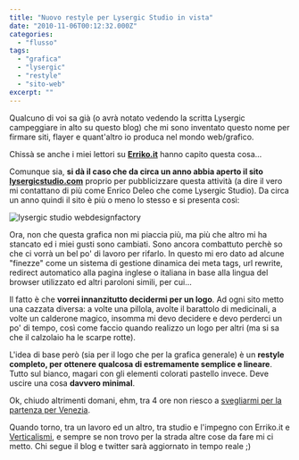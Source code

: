 ```yaml
---
title: "Nuovo restyle per Lysergic Studio in vista"
date: "2010-11-06T00:12:32.000Z"
categories: 
  - "flusso"
tags: 
  - "grafica"
  - "lysergic"
  - "restyle"
  - "sito-web"
excerpt: ""
---
```


Qualcuno di voi sa già (o avrà notato vedendo la scritta Lysergic campeggiare in alto su questo blog) che mi sono inventato questo nome per firmare siti, flayer e quant'altro io produca nel mondo web/grafico.

Chissà se anche i miei lettori su **[Erriko.it](http://www.erriko.it)** hanno capito questa cosa...

Comunque sia, **si dà il caso che da circa un anno abbia aperto il sito [lysergicstudio.com](http://www.lysergicstudio.com)** proprio per pubblicizzare questa attività (a dire il vero mi contattano di più come Enrico Deleo che come Lysergic Studio). Da circa un anno quindi il sito è più o meno lo stesso e si presenta così:

![](https://enricodeleo.s3.eu-south-1.amazonaws.com/uploads/2010/11/webdesignfactory-1024x942.png" "lysergic studio webdesignfactory")

Ora, non che questa grafica non mi piaccia più, ma più che altro mi ha stancato ed i miei gusti sono cambiati. Sono ancora combattuto perchè so che ci vorrà un bel po' di lavoro per rifarlo. In questo mi ero dato ad alcune "finezze" come un sistema di gestione dinamica dei meta tags, url rewrite, redirect automatico alla pagina inglese o italiana in base alla lingua del browser utilizzato ed altri paroloni simili, per cui...

Il fatto è che **vorrei innanzitutto decidermi per un logo**. Ad ogni sito metto una cazzata diversa: a volte una pillola, avolte il barattolo di medicinali, a volte un calderone magico, insomma mi devo decidere e devo perderci un po' di tempo, così come faccio quando realizzo un logo per altri (ma si sa che il calzolaio ha le scarpe rotte).

L'idea di base però (sia per il logo che per la grafica generale) è un **restyle completo, per ottenere** **qualcosa di estremamente semplice e lineare**. Tutto sul bianco, magari con gli elementi colorati pastello invece. Deve uscire una cosa **davvero minimal**.

Ok, chiudo altrimenti domani, ehm, tra 4 ore non riesco a [svegliarmi per la partenza per Venezia](http://blog.enricodeleo.com/biennale-di-venezia-sto-arrivando/).

Quando torno, tra un lavoro ed un altro, tra studio e l'impegno con Erriko.it e [Verticalismi](http://www.verticalismi.it), e sempre se non trovo per la strada altre cose da fare mi ci metto. Chi segue il blog e twitter sarà aggiornato in tempo reale ;)
